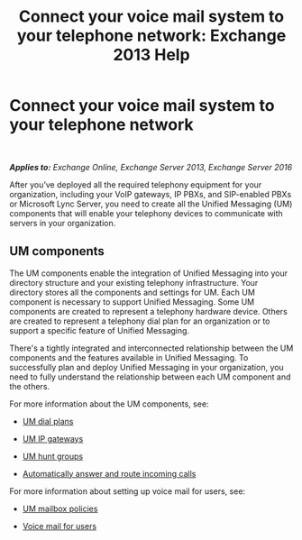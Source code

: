 ﻿---
title: 'Connect your voice mail system to your telephone network: Exchange 2013 Help'
TOCTitle: Connect your voice mail system to your telephone network
ms:assetid: b606b49d-5bd3-4321-ae77-99fa4604c875
ms:mtpsurl: https://technet.microsoft.com/en-us/library/JJ673554(v=EXCHG.150)
ms:contentKeyID: 49315503
ms.date: 12/10/2017
mtps_version: v=EXCHG.150
---

# Connect your voice mail system to your telephone network

 

_**Applies to:** Exchange Online, Exchange Server 2013, Exchange Server 2016_


After you’ve deployed all the required telephony equipment for your organization, including your VoIP gateways, IP PBXs, and SIP-enabled PBXs or Microsoft Lync Server, you need to create all the Unified Messaging (UM) components that will enable your telephony devices to communicate with servers in your organization.

## UM components

The UM components enable the integration of Unified Messaging into your directory structure and your existing telephony infrastructure. Your directory stores all the components and settings for UM. Each UM component is necessary to support Unified Messaging. Some UM components are created to represent a telephony hardware device. Others are created to represent a telephony dial plan for an organization or to support a specific feature of Unified Messaging.

There's a tightly integrated and interconnected relationship between the UM components and the features available in Unified Messaging. To successfully plan and deploy Unified Messaging in your organization, you need to fully understand the relationship between each UM component and the others.

For more information about the UM components, see:

  - [UM dial plans](https://docs.microsoft.com/en-us/exchange/voice-mail-unified-messaging/connect-voice-mail-system/um-dial-plans)

  - [UM IP gateways](https://docs.microsoft.com/en-us/exchange/voice-mail-unified-messaging/connect-voice-mail-system/um-ip-gateways)

  - [UM hunt groups](um-hunt-groups-exchange-2013-help.md)

  - [Automatically answer and route incoming calls](https://docs.microsoft.com/en-us/exchange/voice-mail-unified-messaging/automatically-answer-and-route-calls/automatically-answer-and-route-calls)

For more information about setting up voice mail for users, see:

  - [UM mailbox policies](https://docs.microsoft.com/en-us/exchange/voice-mail-unified-messaging/set-up-voice-mail/um-mailbox-policies)

  - [Voice mail for users](voice-mail-for-users-exchange-2013-help.md)

